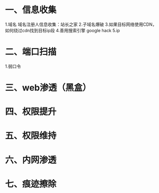 # 一、信息收集

1.域名
域名注册人信息收集：站长之家
2.子域名爆破
3.如果目标网络使用CDN，如何绕过cdn找到目标ip段
4.善用搜索引擎
google hack
5.ip

# 二、端口扫描
1.弱口令

# 三、web渗透（黑盒）
# 四、权限提升
# 五、权限维持
# 六、内网渗透
# 七、痕迹擦除
